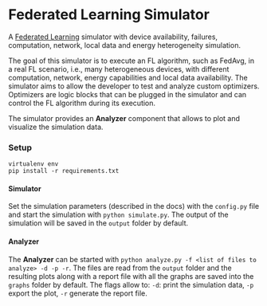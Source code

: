# Federated Learning Simulator
A [Federated Learning](https://arxiv.org/abs/1602.05629) simulator with device availability, failures, computation,
network, local data and energy heterogeneity simulation.

The goal of this simulator is to execute an FL algorithm, such as FedAvg, in a real FL scenario, i.e., many
heterogeneous devices, with different computation, network, energy capabilities and local data availability.
The simulator aims to allow the developer to test and analyze custom optimizers.
Optimizers are logic blocks that can be plugged in the simulator and can control the
FL algorithm during its execution.

The simulator provides an **Analyzer** component that allows to plot and visualize the simulation data.

### Setup
```
virtualenv env
pip install -r requirements.txt
```

#### Simulator
Set the simulation parameters (described in the docs) with the ```config.py``` file and start the simulation with
```python simulate.py```.  The output of the simulation will be saved in the ```output``` folder by default.

#### Analyzer
The **Analyzer** can be started with ```python analyze.py -f <list of files to analyze> -d -p -r```. The files are
read from the ```output``` folder and the resulting plots along with a report file with all the graphs are saved into
the ```graphs``` folder by default. The flags allow to: ```-d```: print the simulation data, ```-p``` export the
plot, ```-r``` generate the report file.
